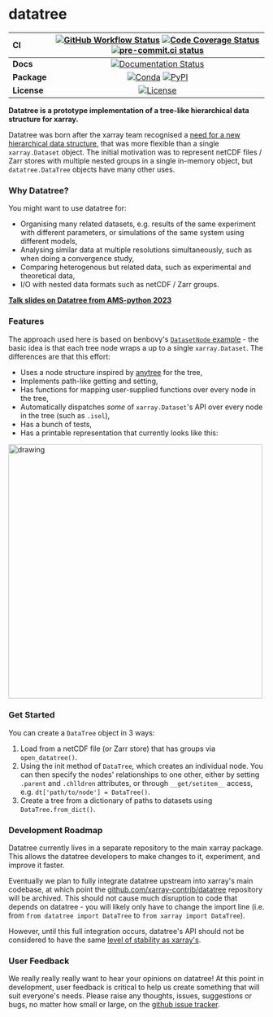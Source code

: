 # datatree

| CI          | [![GitHub Workflow Status][github-ci-badge]][github-ci-link] [![Code Coverage Status][codecov-badge]][codecov-link] [![pre-commit.ci status][pre-commit.ci-badge]][pre-commit.ci-link] |
| :---------- | :------------------------------------------------------------------------------------------------------------------------------------------------------------------------------------: |
| **Docs**    |                                                                     [![Documentation Status][rtd-badge]][rtd-link]                                                                     |
| **Package** |                                                          [![Conda][conda-badge]][conda-link] [![PyPI][pypi-badge]][pypi-link]                                                          |
| **License** |                                                                         [![License][license-badge]][repo-link]                                                                         |


**Datatree is a prototype implementation of a tree-like hierarchical data structure for xarray.**

Datatree was born after the xarray team recognised a [need for a new hierarchical data structure](https://github.com/pydata/xarray/issues/4118),
that was more flexible than a single `xarray.Dataset` object.
The initial motivation was to represent netCDF files / Zarr stores with multiple nested groups in a single in-memory object,
but `datatree.DataTree` objects have many other uses.

### Why Datatree?

You might want to use datatree for:

- Organising many related datasets, e.g. results of the same experiment with different parameters, or simulations of the same system using different models,
- Analysing similar data at multiple resolutions simultaneously, such as when doing a convergence study,
- Comparing heterogenous but related data, such as experimental and theoretical data,
- I/O with nested data formats such as netCDF / Zarr groups.

[**Talk slides on Datatree from AMS-python 2023**](https://speakerdeck.com/tomnicholas/xarray-datatree-hierarchical-data-structures-for-multi-model-science)

### Features

The approach used here is based on benbovy's [`DatasetNode` example](https://gist.github.com/benbovy/92e7c76220af1aaa4b3a0b65374e233a) - the basic idea is that each tree node wraps a up to a single `xarray.Dataset`. The differences are that this effort:
- Uses a node structure inspired by [anytree](https://github.com/xarray-contrib/datatree/issues/7) for the tree,
- Implements path-like getting and setting,
- Has functions for mapping user-supplied functions over every node in the tree,
- Automatically dispatches *some* of `xarray.Dataset`'s API over every node in the tree (such as `.isel`),
- Has a bunch of tests,
- Has a printable representation that currently looks like this:
<img src="https://user-images.githubusercontent.com/35968931/130657849-577faa00-1b8b-4e33-a45c-4f389ce325b2.png" alt="drawing" width="500"/>

### Get Started

You can create a `DataTree` object in 3 ways:
1) Load from a netCDF file (or Zarr store) that has groups via `open_datatree()`.
2) Using the init method of `DataTree`, which creates an individual node.
  You can then specify the nodes' relationships to one other, either by setting `.parent` and `.chlldren` attributes,
  or through `__get/setitem__` access, e.g. `dt['path/to/node'] = DataTree()`.
3) Create a tree from a dictionary of paths to datasets using `DataTree.from_dict()`.

### Development Roadmap

Datatree currently lives in a separate repository to the main xarray package.
This allows the datatree developers to make changes to it, experiment, and improve it faster.

Eventually we plan to fully integrate datatree upstream into xarray's main codebase, at which point the [github.com/xarray-contrib/datatree](https://github.com/xarray-contrib/datatree>) repository will be archived.
This should not cause much disruption to code that depends on datatree - you will likely only have to change the import line (i.e. from ``from datatree import DataTree`` to ``from xarray import DataTree``).

However, until this full integration occurs, datatree's API should not be considered to have the same [level of stability as xarray's](https://docs.xarray.dev/en/stable/contributing.html#backwards-compatibility).

### User Feedback

We really really really want to hear your opinions on datatree!
At this point in development, user feedback is critical to help us create something that will suit everyone's needs.
Please raise any thoughts, issues, suggestions or bugs, no matter how small or large, on the [github issue tracker](https://github.com/xarray-contrib/datatree/issues).


[github-ci-badge]: https://img.shields.io/github/workflow/status/xarray-contrib/datatree/CI?label=CI&logo=github
[github-ci-link]: https://github.com/xarray-contrib/datatree/actions?query=workflow%3ACI
[codecov-badge]: https://img.shields.io/codecov/c/github/xarray-contrib/datatree.svg?logo=codecov
[codecov-link]: https://codecov.io/gh/xarray-contrib/datatree
[rtd-badge]: https://img.shields.io/readthedocs/xarray-datatree/latest.svg
[rtd-link]: https://xarray-datatree.readthedocs.io/en/latest/?badge=latest
[pypi-badge]: https://img.shields.io/pypi/v/xarray-datatree?logo=pypi
[pypi-link]: https://pypi.org/project/xarray-datatree
[conda-badge]: https://img.shields.io/conda/vn/conda-forge/xarray-datatree?logo=anaconda
[conda-link]: https://anaconda.org/conda-forge/xarray-datatree
[license-badge]: https://img.shields.io/github/license/xarray-contrib/datatree
[repo-link]: https://github.com/xarray-contrib/datatree
[pre-commit.ci-badge]: https://results.pre-commit.ci/badge/github/xarray-contrib/datatree/main.svg
[pre-commit.ci-link]: https://results.pre-commit.ci/latest/github/xarray-contrib/datatree/main
